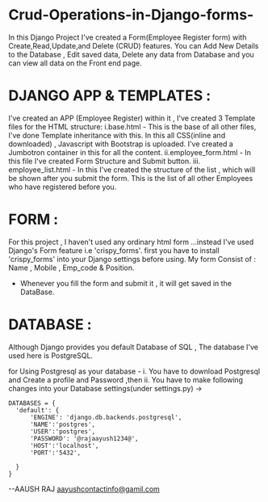 # Crud-Operations-in-Django-forms-
In this Django Project I've created a Form(Employee Register form) with Create,Read,Update,and Delete (CRUD) features. 
You can Add New Details to the Database , Edit saved data, Delete any data from Database and you can view all data on the Front end page.

# DJANGO APP & TEMPLATES :
I've created an APP (Employee Register) within it , I've created 3 Template files for the HTML structure:
          i.base.html - This is the base of all other files, I've done Template inheritance with this. In this all CSS(inline and downloaded) , Javascript with Bootstrap is uploaded. I've created a Jumbotron container in this for all the content.
         ii.employee_form.html - In this file I've created Form Structure and Submit button.
        iii. employee_list.html - In this I've created the structure of the list , which will be shown after you submit the form. This is the list of all other Employees who have registered before you.
  
# FORM :
For this project , I haven't used any ordinary html form ...instead I've used Django's Form feature i.e 'crispy_forms'.
first you have to install 'crispy_forms' into your Django settings before using.
My form Consist of : Name , Mobile , Emp_code & Position.
- Whenever you fill the form and submit it , it will get saved in the DataBase.

# DATABASE :
Although Django provides you default Database of SQL , The database I've used here is PostgreSQL.

for Using Postgresql as your database -
   i. You have to download Postgresql and Create a profile and Password ,then
  ii. You have to make following changes into your Database settings(under settings.py) ->
  ```
DATABASES = {
    'default': {
        'ENGINE': 'django.db.backends.postgresql',
        'NAME':'postgres',
        'USER':'postgres',
        'PASSWORD': '@rajaayush1234@',
        'HOST':'localhost',
        'PORT':'5432',

    }
}
  ```
--AAUSH RAJ
aayushcontactinfo@gamil.com

                    
  
